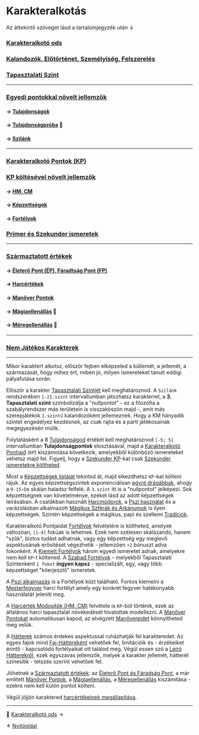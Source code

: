 # Karakteralkotás

Az áttekintő szöveget lásd a tartalomjegyzék után ↓

### [Karakteralkotó ods](011_karakteralkoto_ods.md)

### [Kalandozók, Előtörténet, Személyiség, Felszerelés](012_00_karakter_jellemzoi.md)

### [Tapasztalati Szint](013_tsz_szintlepes.md)

---
### [Egyedi pontokkal növelt jellemzők](014_00_egyedi_pontokkal_novelt_jellemzok.md)

#### → [Tulajdonságok](014_01_tulajdonsagok.md)
#### → [Tulajdonságpróba](014_02_tulajdonsagproba.md) 🎲
#### → [Szilánk](014_03_szilank.md)

---
### [Karakteralkotó Pontok (KP)](015_kp.md)

### [KP költésével növelt jellemzők](016_00_kp_koltesevel_novelt_jellemzok.md)

#### → [HM, CM](016_01_hm_cm.md)

#### → [Képzettségek](030_01_kepzettseglista.md)

#### → [Fortélyok](040_fortelyok.md)

### [Primer és Szekunder ismeretek](017_primer_szekunder_ismeretek.md)

---
### [Származtatott értékek](018_00_szarmaztatott_ertekek.md)

#### → [Életerő Pont (ÉP), Fáradtság Pont (FP)](018_01_ep_kt.md)

#### → [Harcértékek](018_02_harcertekek_99.md)

#### → [Manőver Pontok](018_03_manover_pontok_99.md)

#### → [Mágiaellenállás](018_04_magiaellenallas.md) 🎲

#### → [Méregellenállás](018_05_meregellenallas.md) 🎲

---
### [Nem Játékos Karakterek](019_njk.md)

---

Mikor karaktert alkotsz, először fejben elképzeled a küllemét, a jellemét, a származását, hogy mihez ért, miben jó, milyen ismereteket tanult eddigi pályafutása során.

Először a karakter [Tapasztalati Szintjét](013_tsz_szintlepes.md) kell meghatároznod. A `Szilánk` rendszerében `1-21.szint` intervallumban játszhatsz karakterrel, a **3. Tapasztalati szint** szimbolizálja a "nullpontot" - ez a filozófia a szabályrendszer más területein is visszaköszön majd -, amit más szerepjátékok `1.szintű` kalandozóként jellemeznek. Hogy a KM hányadik szintet engedélyez kezdésnek, az csak rajta és a parti játékosainak megegyezésén múlik.

Folytatásként a 8 [Tulajdonságod](014_01_tulajdonsagok.md) értékét kell meghatároznod `[-5; 5]` intervallumban **Tulajdonságpontok** elosztásával, majd a [Karakteralkotó Pontjaid](015_kp.md) (`KP`) kiszámolása következik, amelyekből különböző ismereteket vehetsz majd fel. Figyelj, hogy a [Szekunder KP](015_kp.md)-kat csak [Szekunder ismeretekre költheted](017_primer_szekunder_ismeretek.md).

Most a [Képzettségek listáját](030_01_kepzettseglista.md) tekintsd át, majd elkezdhetsz `KP`-kat költeni rájuk. Az egyes képzettségszintek exponenciálisan [egyre drágábbak](030_05_kepzettsegszintek_kp_igenye.md), ahogy a `0-15`-ös skálán haladsz felfelé. A `3.szint` itt is a "nullpontot" jelképezi. Sok képzettségnek van követelménye, ezeket lásd az adott képzettségek leírásában. A csatákban használt [Harcmodorok](030_01_kepzettseglista.md#harci-képzettségek-🅿️), a [Pszí használat](kepzettsegek.primer.misztikus/pszi_hasznalat.md) és a varázslásban alkalmazott [Mágikus Szférák és Arkánumok](107_magikus_szferak_arkanumok.md) is ilyen képzettségek. Szintén képzettségek a mágikus, papi és szellemi [Tradíciók](050_tradiciok.md).

Karakteralkotó Pontjaidat [Fortélyok](040_fortelyok.md) felvételére is költheted, amelyek változóan, `[1-4]` fokúak is lehetnek. Ezek nem szélesen skálázandó, hanem "szűk", biztos tudást adhatnak, vagy egy képzettség egy meglevő aspektusának erősítését végezhetik - jellemzően `+2` bónuszt adva fokonként.  A  [Kiemelt Fortélyok](041_kiemelt_fortelyok.md) három egyedi ismeretet adnak, amelyekre nem kell `KP`-t költened. A [Szabad Fortélyok](042_szabad_fortelyok.md) - melyekből Tapasztalati Szintenként `1 fokot` **ingyen kapsz** - specializált, egy, vagy több képzettséget "kiterjesztő" ismeretek.

A [Pszí alkalmazás](fortelyok.misztikus/pszi_kiterjesztes.md) is a Fortélyok közt található. Fontos kiemelni a [Mesterfegyver](fortelyok.harci/mesterfegyver.md) harci fortélyt amely egy konkrét fegyver hatékonyabb használatát jeleníti meg.

A [Harcérték Módosítók (HM, CM)](016_01_hm_cm.md) felvétele is `KP`-ból történik, ezek az általános harci tapasztalat növekedését hivatottak modellezni. A [Manőver Pontokat](066_02_manover_pontok.md) automatikusan kapod, az elvégzett [Manővereidet](066_00_manoverek.md) könnyítheted meg velük.

A [Hátterek](020_hattererek.md) számos érdekes aspektussal ruházhatják fel karakteredet. Az egyes fajok mind [Faj-Háttereként](021_faj_hatterek.md) vehetőek fel, limitációik és - érzékeiket érintő - kapcsolódó fortélyaikat ott találod meg. Végül essen szó a [Leíró Hátterekről](022_leiro_hatterek.md), ezek egyszavas jellemzők, melyek a karakter jellemét, hátterét színesítik - tetszés szerint vehetőek fel.

Jöhetnek a [Származtatott értékek](018_00_szarmaztatott_ertekek.md): az [Életerő Pont és Fáradság Pont](018_01_ep_kt.md), a már említett [Manőver Pontok](066_02_manover_pontok.md), a [Mágiaellenállás](018_04_magiaellenallas.md), a [Méregellenállás](018_05_meregellenallas.md) kiszámítása - ezekre nem kell külön pontot költeni.

Végül jöjjön karaktered [harcértékeinek megállapítása](062_01_ke_te_ve_ce.md).

---

🔗 [Karakteralkotó ods](011_karakteralkoto_ods.md) →

⚜️ [Nyitóoldal](start.md#1-karakteralkot%C3%A1s)
